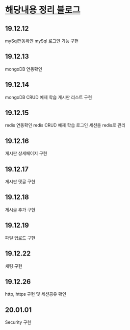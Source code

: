 # [해당내용 정리 블로그](https://younggil94.blog.me/221738281773)
## 19.12.12
mySql연동확인
mySql 로그인 기능 구현

## 19.12.13
mongoDB 연동확인

## 19.12.14
mongoDB CRUD 예제 학습
게시판 리스트 구현

## 19.12.15
redis 연동확인
redis CRUD 예제 학습
로그인 세션을 redis로 관리

## 19.12.16
게시판 상세페이지 구현

## 19.12.17
게시판 댓글 구현

## 19.12.18
게시글 추가 구현

## 19.12.19
파일 업로드 구현

## 19.12.22
채팅 구현

## 19.12.26
http, https 구현 및 세션공유 확인

## 20.01.01
Security 구현